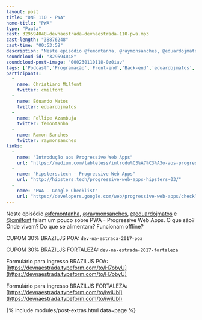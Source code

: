 ```yaml
---
layout: post
title: "DNE 110 - PWA"
home-title: "PWA"
type: "Pauta"
cast: 329594048-devnaestrada-devnaestrada-110-pwa.mp3
cast-length: "38876248"
cast-time: "00:53:58"
description: "Neste episódio @femontanha, @raymonsanches, @eduardojmatos e @cmilfont falam um pouco sobre PWA - Progressive Web Apps. O que são? Onde vivem? Do que se alimentam? Funcionam offline?"
soundcloud-id: "329594048"
soundcloud-post-image: "000230110118-0z0iav"
tags: ['Podcast','Programação','Front-end','Back-end','eduardojmatos','pwa','progressive','webapps', 'web app', 'web', 'app']
participants:
  -
    name: Christiano Milfont
    twitter: cmilfont
  -
    name: Eduardo Matos
    twitter: eduardojmatos
  -
    name: Fellipe Azambuja
    twitter: femontanha
  -
    name: Ramon Sanches
    twitter: raymonsanches
links:
  -
    name: "Introdução aos Progressive Web Apps"
    url: "https://medium.com/tableless/introdu%C3%A7%C3%A3o-aos-progressive-web-apps-ad47ba24cddb#.2v9rk9a73"
  -
    name: "Hipsters.tech - Progressive Web Apps"
    url: "http://hipsters.tech/progressive-web-apps-hipsters-03/"
  -
    name: "PWA - Google Checklist"
    url: "https://developers.google.com/web/progressive-web-apps/checklist"
---
```


Neste episódio [@femontanha](https://twitter.com/femontanha), [@raymonsanches](https://twitter.com/raymonsanches), [@eduardojmatos](https://twitter.com/@eduardojmatos) e [@cmilfont](https://twitter.com/@cmilfont) falam um pouco sobre PWA - Progressive Web Apps. O que são? Onde vivem? Do que se alimentam? Funcionam offline?

CUPOM 30% BRAZILJS POA: `dev-na-estrada-2017-poa`

CUPOM 30% BRAZILJS FORTALEZA: `dev-na-estrada-2017-fortaleza`

Formulário para ingresso BRAZILJS POA: [https://devnaestrada.typeform.com/to/H7obyU](https://devnaestrada.typeform.com/to/H7obyU)

Formulário para ingresso BRAZILJS FORTALEZA: [https://devnaestrada.typeform.com/to/iwiUbl](https://devnaestrada.typeform.com/to/iwiUbl)

{% include modules/post-extras.html data=page %}
